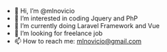 - 👋 Hi, I’m @mlnovicio
- 👀 I’m interested in coding Jquery and PhP
- 🌱 I’m currently doing Laravel Framework and Vue
- 💞️ I’m looking for freelance job
- 📫 How to reach me: mlnovicio@gmail.com

<!---
mlnovicio/mlnovicio is a ✨ special ✨ repository because its `README.md` (this file) appears on your GitHub profile.
You can click the Preview link to take a look at your changes.
--->
